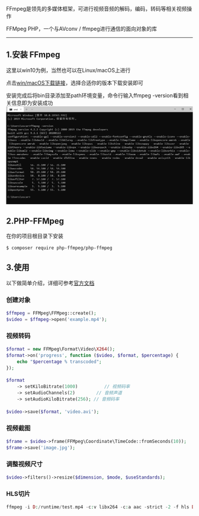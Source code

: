 FFmpeg是领先的多媒体框架，可进行视频音频的解码，编码，转码等相关视频操作

FFMpeg PHP，一个与AVconv / ffmpeg进行通信的面向对象的库

---

## 1.安装 FFmpeg
这里以win10为例，当然也可以在Linux/macOS上进行

点击[win/macOS下载链接](https://ffmpeg.zeranoe.com/builds/)，选择合适你的版本下载安装即可

安装完成后将bin目录添加至path环境变量，命令行输入ffmpeg -version看到相关信息即为安装成功
![安装](../Screenshot/ffmpeg安装.png)

## 2.PHP-FFMpeg
在你的项目根目录下安装

```
$ composer require php-ffmpeg/php-ffmpeg
```
## 3.使用
以下做简单介绍，详细可参考[官方文档](https://packagist.org/packages/php-ffmpeg/php-ffmpeg)

### 创建对象
```php
$ffmpeg = FFMpeg\FFMpeg::create();
$video = $ffmpeg->open('example.mp4');
```

### 视频转码
```php
$format = new FFMpeg\Format\Video\X264();
$format->on('progress', function ($video, $format, $percentage) {
    echo "$percentage % transcoded";
});

$format
    -> setKiloBitrate(1000)          // 视频码率
    -> setAudioChannels(2)        // 音频声道
    -> setAudioKiloBitrate(256); // 音频码率

$video->save($format, 'video.avi');
```

### 视频截图
```php
$frame = $video->frame(FFMpeg\Coordinate\TimeCode::fromSeconds(10));
$frame->save('image.jpg');
```
### 调整视频尺寸
```php
$video->filters()->resize($dimension, $mode, $useStandards);
```
### HLS切片
```php
ffmpeg -i D:/runtime/test.mp4 -c:v libx264 -c:a aac -strict -2 -f hls D:/runtime/test.m3u8
```

